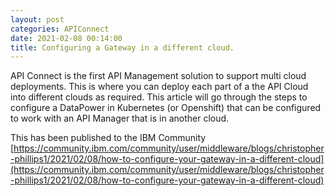 ```yaml
---
layout: post
categories: APIConnect
date: 2021-02-08 00:14:00
title: Configuring a Gateway in a different cloud.
---
```


API Connect is the first API Management solution to support multi cloud deployments. This is where you can deploy each part of a the API Cloud into different clouds as required. This article will go through the steps to configure a DataPower in Kubernetes (or Openshift) that can be configured to work with an API Manager that is in another cloud.

<!--more-->
This has been published to the IBM Community
[https://community.ibm.com/community/user/middleware/blogs/christopher-phillips1/2021/02/08/how-to-configure-your-gateway-in-a-different-cloud](https://community.ibm.com/community/user/middleware/blogs/christopher-phillips1/2021/02/08/how-to-configure-your-gateway-in-a-different-cloud)
